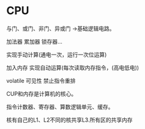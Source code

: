 # CPU

与门、或门、非门、异或门 ->基础逻辑电路。

加法器 累加器 锁存器...

实现手动计算(通电一次，运行一次位运算)

加入内存 实现自动运算(每次读取内存指令，(高电低电))

volatile 可见性 禁止指令重排

CUP和内存是计算机的核心。

指令计数器、寄存器、算数逻辑单元、缓存。

核有自己的L1、L2不同的核共享L3.所有区的共享内存

























